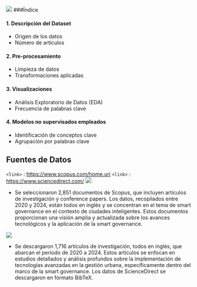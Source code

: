 
[![](https://www.cittadiprato.it/ZeusInc/PageDesigner/Img7/slidesito_smartcity-governance.jpg)](http://https://www.cittadiprato.it/ZeusInc/PageDesigner/Img7/slidesito_smartcity-governance.jpg)
###Índice

#### 1. Descripción del Dataset
   - Origen de los datos
   - Número de artículos

####  2. Pre-procesamiento
   - Limpieza de datos
   - Transformaciones aplicadas

#### 3. Visualizaciones
   - Análisis Exploratorio de Datos (EDA)
   - Frecuencia de palabras clave

#### 4. Modelos no supervisados empleados
   - Identificación de conceptos clave
   - Agrupación por palabras clave

## Fuentes de Datos
`<link>` : <https://www.scopus.com/home.uri>
`<link>` : <https://www.sciencedirect.com/>
![](https://upload.wikimedia.org/wikipedia/commons/2/26/Scopus_logo.svg) 
- Se seleccionaron 2,851 documentos de Scopus, que incluyen artículos de investigación y conference papers. Los datos, recopilados entre 2020 y 2024, están todos en inglés y se concentran en el tema de smart governance en el contexto de ciudades inteligentes. Estos documentos proporcionan una visión amplia y actualizada sobre los avances tecnológicos y la aplicación de la smart governance.

![](https://upload.wikimedia.org/wikipedia/commons/3/35/ScienceDirect_logo_2020.svg) 
- Se descargaron 1,716 artículos de investigación, todos en inglés, que abarcan el período de 2020 a 2024. Estos artículos se enfocan en estudios detallados y análisis profundos sobre la implementación de tecnologías avanzadas en la gestión urbana, específicamente dentro del marco de la smart governance. Los datos de ScienceDirect se descargaron en formato BibTeX.
